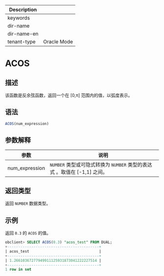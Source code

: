 | Description   |                 |
|---------------|-----------------|
| keywords      |                 |
| dir-name      |                 |
| dir-name-en   |                 |
| tenant-type   | Oracle Mode     |

# ACOS

## 描述

该函数是反余弦函数，返回一个在 \[0,π\] 范围内的值，以弧度表示。

## 语法

```sql
ACOS(num_expression)
```

## 参数解释

|       参数       |                          说明                          |
|----------------|------------------------------------------------------|
| num_expression | `NUMBER` 类型或可隐式转换为 `NUMBER` 类型的表达式 。取值在 \[-1,1\] 之间。 |

## 返回类型

返回 `NUMBER` 数据类型。

## 示例

返回 `0.3` 的 `ACOS` 的值。

```sql
obclient> SELECT ACOS(0.3) "acos_test" FROM DUAL;
+------------------------------------------+
| acos_test                                |
+------------------------------------------+
| 1.26610367277949911125931873041222227514 |
+------------------------------------------+
1 row in set
```
